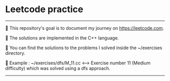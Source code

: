 # Leetcode practice

---

:pushpin: This repository's goal is to document my journey on https://leetcode.com.

:pushpin: The solutions are implemented in the C++ language.

:pushpin: You can find the solutions to the problems I solved inside the ~/exercises directory.

:pushpin: Example : ~/exercises/dfs/M_11.cc <--> Exercise number 11 (Medium difficulty) which was solved using a dfs approach.

---
